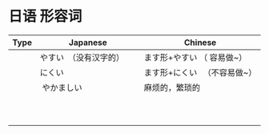 # 日语 形容词

| Type   | Japanese                                                    | Chinese |
|------------|-----------------------------------------------------------|------------|
|          |    やすい　（没有汉字的）　　 |  ます形+やすい （ 容易做~）   |
|          |    にくい　　　 |  ます形+にくい 　（不容易做~）   |
|      |  やかましい           |  麻烦的，繁琐的         |
|      |            |           |
|      |            |           |
|      |            |           |
|      |            |           |
|      |            |           |
|      |            |           |
|      |            |           |
|      |            |           |
|      |            |           |
|      |            |           |
